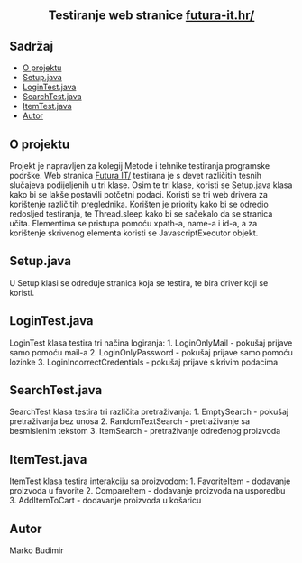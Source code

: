 <br />
<div align="center">
  <h2 align="center">Testiranje web stranice <a href="https://www.futura-it.hr/">futura-it.hr/</a></h2>
</div>

  <h2>Sadržaj</h2>
  <ul>
    <li><a href="#o-projektu">O projektu</a></li>
	<li><a href="#setup">Setup.java</a></li>
    <li><a href="#Login">LoginTest.java</a></li>
	<li><a href="#Search">SearchTest.java</a></li>
	<li><a href="#Item">ItemTest.java</a></li>
    <li><a href="#autor">Autor</a></li>
  </ul>

## O projektu
Projekt je napravljen za kolegij Metode i tehnike testiranja programske podrške.
Web stranica <a href="https://www.futura-it.hr/"> Futura IT/</a> testirana je s devet različitih tesnih slučajeva
podijeljenih u tri klase. Osim te tri klase, koristi se Setup.java klasa kako bi se lakše postavili potčetni podaci.
Koristi se tri web drivera za korištenje različitih preglednika. Korišten je priority kako bi se odredio redosljed 
testiranja, te Thread.sleep kako bi se sačekalo da se stranica učita. Elementima se pristupa pomoću xpath-a, name-a
i id-a, a za korištenje skrivenog elementa koristi se JavascriptExecutor objekt.


## Setup.java
U Setup klasi se određuje stranica koja se testira, te bira driver koji se koristi.


## LoginTest.java
LoginTest klasa testira tri načina logiranja:
	1. LoginOnlyMail - pokušaj prijave samo pomoću mail-a
	2. LoginOnlyPassword - pokušaj prijave samo pomoću lozinke
	3. LoginIncorrectCredentials - pokušaj prijave s krivim podacima


## SearchTest.java
SearchTest klasa testira tri različita pretraživanja:
	1. EmptySearch - pokušaj pretraživanja bez unosa
	2. RandomTextSearch - pretraživanje sa besmislenim tekstom
	3. ItemSearch - pretraživanje određenog proizvoda


## ItemTest.java
ItemTest klasa testira interakciju sa proizvodom:
	1. FavoriteItem - dodavanje proizvoda u favorite
	2. CompareItem - dodavanje proizvoda na usporedbu
	3. AddItemToCart - dodavanje proizvoda u košaricu


## Autor
Marko Budimir
